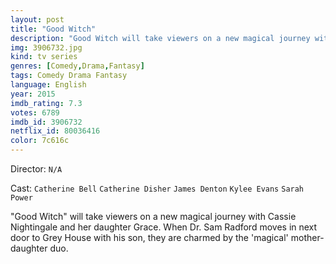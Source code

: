 ```yaml
---
layout: post
title: "Good Witch"
description: "Good Witch will take viewers on a new magical journey with Cassie Nightingale and her daughter Grace. When Dr. Sam Radford moves in next door to Grey House with his son, they are charmed by the 'magical' mother-daughter duo..."
img: 3906732.jpg
kind: tv series
genres: [Comedy,Drama,Fantasy]
tags: Comedy Drama Fantasy 
language: English
year: 2015
imdb_rating: 7.3
votes: 6789
imdb_id: 3906732
netflix_id: 80036416
color: 7c616c
---
```

Director: `N/A`  

Cast: `Catherine Bell` `Catherine Disher` `James Denton` `Kylee Evans` `Sarah Power` 

"Good Witch" will take viewers on a new magical journey with Cassie Nightingale and her daughter Grace. When Dr. Sam Radford moves in next door to Grey House with his son, they are charmed by the 'magical' mother-daughter duo.